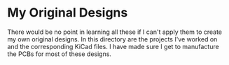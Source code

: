 # My Original Designs

There would be no point in learning all these if I can't apply them to create my own original designs. In this directory are the projects I've worked on and the corresponding KiCad files. I have made sure I get to manufacture the PCBs for most of these designs.
